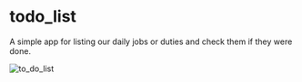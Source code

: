 # todo_list
A simple app for listing our daily jobs or duties and check them if they were done.

![to_do_list](https://user-images.githubusercontent.com/77573694/175380813-9271b321-2855-4a7b-b443-3e2caf95c353.jpg)
